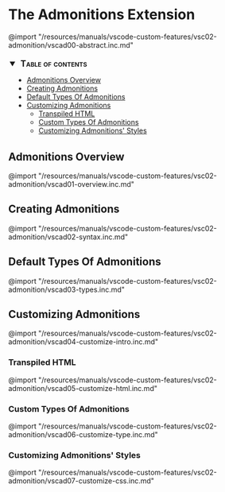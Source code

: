 
# The Admonitions Extension

@import "/resources/manuals/vscode-custom-features/vsc02-admonition/vscad00-abstract.inc.md"

<!-- @import "[TOC]" {cmd="toc" depthFrom=2 depthTo=6 orderedList=false} -->
<details open style="margin: 14pt 0pt 24pt 10pt">
<summary style="margin-left: -8pt; font-weight: bold; font-size: larger; font-variant: small-caps">
<span style="margin-left: 3pt">Table of contents<span></summary>

<!-- code_chunk_output -->

- [Admonitions Overview](#admonitions-overview)
- [Creating Admonitions](#creating-admonitions)
- [Default Types Of Admonitions](#default-types-of-admonitions)
- [Customizing Admonitions](#customizing-admonitions)
  - [Transpiled HTML](#transpiled-html)
  - [Custom Types Of Admonitions](#custom-types-of-admonitions)
  - [Customizing Admonitions' Styles](#customizing-admonitions-styles)

<!-- /code_chunk_output -->

</details>

## Admonitions Overview

@import "/resources/manuals/vscode-custom-features/vsc02-admonition/vscad01-overview.inc.md"

## Creating Admonitions

@import "/resources/manuals/vscode-custom-features/vsc02-admonition/vscad02-syntax.inc.md"

## Default Types Of Admonitions

@import "/resources/manuals/vscode-custom-features/vsc02-admonition/vscad03-types.inc.md"

## Customizing Admonitions

@import "/resources/manuals/vscode-custom-features/vsc02-admonition/vscad04-customize-intro.inc.md"

### Transpiled HTML

@import "/resources/manuals/vscode-custom-features/vsc02-admonition/vscad05-customize-html.inc.md"

### Custom Types Of Admonitions

@import "/resources/manuals/vscode-custom-features/vsc02-admonition/vscad06-customize-type.inc.md"

### Customizing Admonitions' Styles

@import "/resources/manuals/vscode-custom-features/vsc02-admonition/vscad07-customize-css.inc.md"
